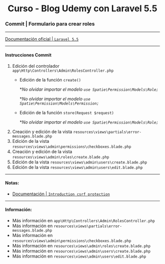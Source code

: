 
<!-- title -->
<h1 align="center">Curso - Blog Udemy con Laravel 5.5</h1>
<!-- end title -->

<!-- commit name -->
### Commit | __Formulario para crear roles__
<!-- end commit name -->

- - - - - - - - - - - - - - - - - - - - - - - - - - - - - -

<!-- official documentation -->
[Documentación oficial | `Laravel 5.5` ](https://laravel.com/docs/5.5/)
<!-- end official documentation -->

- - - - - - - - - - - - - - - - - - - - - - - - - - - - - -

<!-- commit instructions -->
#### Instrucciones Commit
1. Edición del controlador `app\Http\Controllers\Admin\RolesController.php`
   - Edición de la función `create()`
     
     **No olvidar importar el modelo `use Spatie\Permission\Models\Role;`*

     **No olvidar importar el modelo `use Spatie\Permission\Models\Permission;`*
   - Edición de la función `store(Request $request)`
     
     **No olvidar importar el modelo `use Spatie\Permission\Models\Role;`*
2. Creación y edición de la vista `resources\views\partials\error-messages.blade.php`
3. Edición de la vista `resources\views\admin\permissions\checkboxes.blade.php`
4. Creación y edición de la vista `resources\views\admin\roles\create.blade.php`
5. Edición de la vista `resources\views\admin\users\create.blade.php`
6. Edición de la vista `resources\views\admin\users\edit.blade.php`
<!-- end commit instructions -->

- - - - - - - - - - - - - - - - - - - - - - - - - - - - - -

<!-- notes -->
#### Notas:
- [Documentación | `Introduction csrf protection`](https://laravel.com/docs/5.5/csrf#csrf-introduction)
<!-- end notes -->

- - - - - - - - - - - - - - - - - - - - - - - - - - - - - -

<!-- information -->
#### Información:
- Más información en `app\Http\Controllers\Admin\RolesController.php`
- Más información en `resources\views\partials\error-messages.blade.php`
- Más información en `resources\views\admin\permissions\checkboxes.blade.php`
- Más información en `resources\views\admin\roles\create.blade.php`
- Más información en `resources\views\admin\users\create.blade.php`
- Más información en `resources\views\admin\users\edit.blade.php`
<!-- end information -->